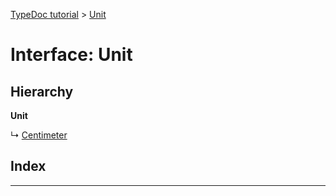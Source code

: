 [TypeDoc tutorial](../README.md) > [Unit](../interfaces/unit.md)

# Interface: Unit

## Hierarchy

**Unit**

↳  [Centimeter](centimeter.md)

## Index

---

